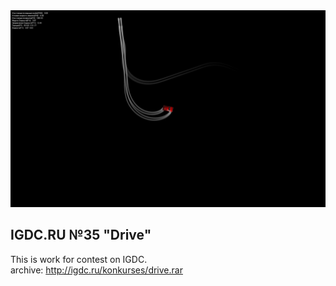 <img src="img.png">

## IGDC.RU №35 "Drive"
This is work for contest on IGDC.  
archive: http://igdc.ru/konkurses/drive.rar
